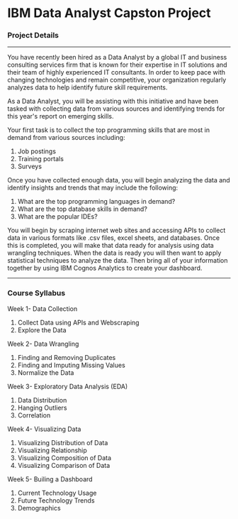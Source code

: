 # IBM Data Analyst Capston Project

### Project Details
___
You have recently been hired as a Data Analyst by a global IT and business consulting services firm that is known for their expertise in IT solutions and their team of highly experienced IT consultants.  In order to keep pace with changing technologies and remain competitive, your organization regularly analyzes data to help identify future skill requirements. 

As a Data Analyst, you will be assisting with this initiative and have been tasked with collecting data from various sources and identifying trends for this year's report on emerging skills. 

Your first task is to collect the top programming skills that are most in demand from various sources including:
1. Job postings
2. Training portals
3. Surveys

Once you have collected enough data, you will begin analyzing the data and identify insights and trends that may include the following:
1. What are the top programming languages in demand?
2. What are the top database skills in demand?
3. What are the popular IDEs?

You will begin by scraping internet web sites and accessing APIs to collect data in various formats like .csv files, excel sheets, and databases. Once this is completed, you will make that data ready for analysis using data wrangling techniques. When the data is ready you will then want to apply statistical techniques to analyze the data.  Then bring all of your information together by using  IBM Cognos Analytics to create your dashboard.
___

### Course Syllabus
Week 1- Data Collection
1. Collect Data using APIs and Webscraping
2. Explore the Data

Week 2- Data Wrangling
1. Finding and Removing Duplicates
2. Finding and Imputing Missing Values
3. Normalize the Data

Week 3- Exploratory Data Analysis (EDA)
1. Data Distribution
2. Hanging Outliers
3. Correlation

Week 4- Visualizing Data
1. Visualizing Distribution of Data
2. Visualizing Relationship
3. Visualizing Composition of Data
4. Visualizing Comparison of Data

Week 5- Builing a Dashboard
1. Current Technology Usage
2. Future Technology Trends 
3. Demographics

